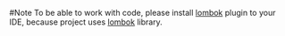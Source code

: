 #Note
To be able to work with code, please install [lombok](https://projectlombok.org/setup/android.html) plugin to your IDE, because project uses [lombok](https://projectlombok.org/features/index.html) library.
